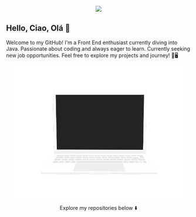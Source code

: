<p align="center">
  <img width="230" src="https://www.animatedimages.org/data/media/562/animated-line-image-0513.gif">
</p>

## Hello, Ciao, Olá 👋
<p align="left">
Welcome to my GitHub! I'm a Front End enthusiast currently diving into Java. Passionate about coding and always eager to learn. Currently seeking new job opportunities. Feel free to explore my projects and journey! 🚀🖥️
</p>

<p align="center">
  <img src="assets/coding.gif">
</p>

<p align="center">
Explore my repositories below ⬇️  
</p>
